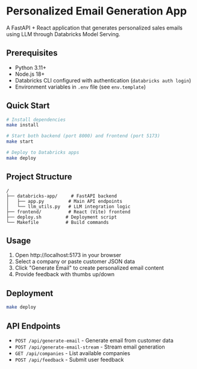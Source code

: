 # Personalized Email Generation App

A FastAPI + React application that generates personalized sales emails using LLM through Databricks Model Serving.

## Prerequisites

- Python 3.11+
- Node.js 18+
- Databricks CLI configured with authentication (`databricks auth login`)
- Environment variables in `.env` file (see `env.template`)

## Quick Start

```bash
# Install dependencies
make install

# Start both backend (port 8000) and frontend (port 5173)
make start

# Deploy to Databricks apps
make deploy
```

## Project Structure

```
/
├── databricks-app/     # FastAPI backend
│   ├── app.py         # Main API endpoints
│   └── llm_utils.py   # LLM integration logic
├── frontend/          # React (Vite) frontend
├── deploy.sh         # Deployment script
└── Makefile          # Build commands
```

## Usage

1. Open http://localhost:5173 in your browser
2. Select a company or paste customer JSON data
3. Click "Generate Email" to create personalized email content
4. Provide feedback with thumbs up/down

## Deployment

```bash
make deploy
```

## API Endpoints

- `POST /api/generate-email` - Generate email from customer data
- `POST /api/generate-email-stream` - Stream email generation
- `GET /api/companies` - List available companies
- `POST /api/feedback` - Submit user feedback 
